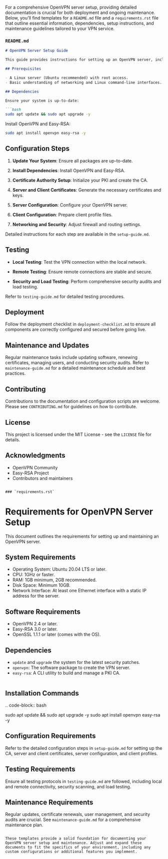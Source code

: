 For a comprehensive OpenVPN server setup, providing detailed documentation is crucial for both deployment and ongoing maintenance. Below, you'll find templates for a `README.md` file and a `requirements.rst` file that outline essential information, dependencies, setup instructions, and maintenance guidelines tailored to your VPN service.

### `README.md`

```markdown
# OpenVPN Server Setup Guide

This guide provides instructions for setting up an OpenVPN server, including prerequisites, installation, configuration, and maintenance. It is designed for system administrators and IT professionals responsible for implementing a secure VPN service.

## Prerequisites

- A Linux server (Ubuntu recommended) with root access.
- Basic understanding of networking and Linux command-line interfaces.

## Dependencies

Ensure your system is up-to-date:

```bash
sudo apt update && sudo apt upgrade -y
```

Install OpenVPN and Easy-RSA:

```bash
sudo apt install openvpn easy-rsa -y
```

## Configuration Steps

1. **Update Your System**: Ensure all packages are up-to-date.

2. **Install Dependencies**: Install OpenVPN and Easy-RSA.

3. **Certificate Authority Setup**: Initialize your PKI and create the CA.

4. **Server and Client Certificates**: Generate the necessary certificates and keys.

5. **Server Configuration**: Configure your OpenVPN server.

6. **Client Configuration**: Prepare client profile files.

7. **Networking and Security**: Adjust firewall and routing settings.

Detailed instructions for each step are available in the `setup-guide.md`.

## Testing

- **Local Testing**: Test the VPN connection within the local network.

- **Remote Testing**: Ensure remote connections are stable and secure.

- **Security and Load Testing**: Perform comprehensive security audits and load testing.

Refer to `testing-guide.md` for detailed testing procedures.

## Deployment

Follow the deployment checklist in `deployment-checklist.md` to ensure all components are correctly configured and secured before going live.

## Maintenance and Updates

Regular maintenance tasks include updating software, renewing certificates, managing users, and conducting security audits. Refer to `maintenance-guide.md` for a detailed maintenance schedule and best practices.

## Contributing

Contributions to the documentation and configuration scripts are welcome. Please see `CONTRIBUTING.md` for guidelines on how to contribute.

## License

This project is licensed under the MIT License - see the `LICENSE` file for details.

## Acknowledgments

- OpenVPN Community
- Easy-RSA Project
- Contributors and maintainers
```

### `requirements.rst`

```
Requirements for OpenVPN Server Setup
======================================

This document outlines the requirements for setting up and maintaining an OpenVPN server.

System Requirements
-------------------

- Operating System: Ubuntu 20.04 LTS or later.
- CPU: 1GHz or faster.
- RAM: 1GB minimum, 2GB recommended.
- Disk Space: Minimum 10GB.
- Network Interface: At least one Ethernet interface with a static IP address for the server.

Software Requirements
---------------------

- OpenVPN 2.4 or later.
- Easy-RSA 3.0 or later.
- OpenSSL 1.1.1 or later (comes with the OS).

Dependencies
------------

- `update` and `upgrade` the system for the latest security patches.
- `openvpn`: The software package to create the VPN server.
- `easy-rsa`: A CLI utility to build and manage a PKI CA.

```
```
Installation Commands
---------------------

.. code-block:: bash

   sudo apt update && sudo apt upgrade -y
   sudo apt install openvpn easy-rsa -y

Configuration Requirements
--------------------------

Refer to the detailed configuration steps in `setup-guide.md` for setting up the CA, server and client certificates, server configuration, and client profiles.

Testing Requirements
--------------------

Ensure all testing protocols in `testing-guide.md` are followed, including local and remote connectivity, security scanning, and load testing.

Maintenance Requirements
------------------------

Regular updates, certificate renewals, user management, and security audits are crucial. See `maintenance-guide.md` for a comprehensive maintenance plan.

```

These templates provide a solid foundation for documenting your OpenVPN server setup and maintenance. Adjust and expand these documents to fit the specifics of your environment, including any custom configurations or additional features you implement.
